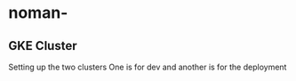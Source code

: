 # noman-

## GKE Cluster

Setting up the two clusters
One is for dev and another is for the deployment

